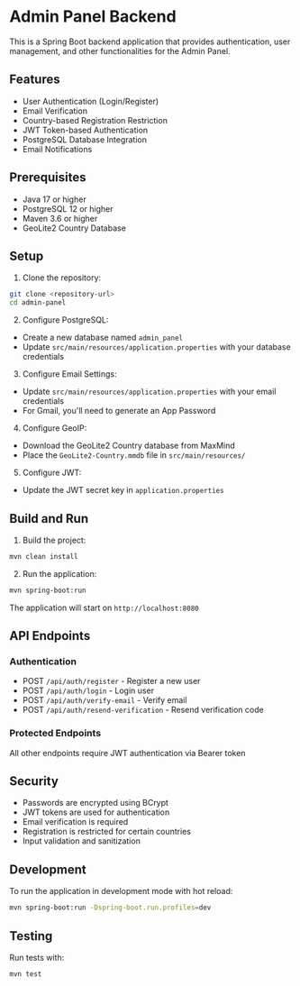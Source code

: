 # Admin Panel Backend

This is a Spring Boot backend application that provides authentication, user management, and other functionalities for the Admin Panel.

## Features

- User Authentication (Login/Register)
- Email Verification
- Country-based Registration Restriction
- JWT Token-based Authentication
- PostgreSQL Database Integration
- Email Notifications

## Prerequisites

- Java 17 or higher
- PostgreSQL 12 or higher
- Maven 3.6 or higher
- GeoLite2 Country Database

## Setup

1. Clone the repository:
```bash
git clone <repository-url>
cd admin-panel
```

2. Configure PostgreSQL:
- Create a new database named `admin_panel`
- Update `src/main/resources/application.properties` with your database credentials

3. Configure Email Settings:
- Update `src/main/resources/application.properties` with your email credentials
- For Gmail, you'll need to generate an App Password

4. Configure GeoIP:
- Download the GeoLite2 Country database from MaxMind
- Place the `GeoLite2-Country.mmdb` file in `src/main/resources/`

5. Configure JWT:
- Update the JWT secret key in `application.properties`

## Build and Run

1. Build the project:
```bash
mvn clean install
```

2. Run the application:
```bash
mvn spring-boot:run
```

The application will start on `http://localhost:8080`

## API Endpoints

### Authentication
- POST `/api/auth/register` - Register a new user
- POST `/api/auth/login` - Login user
- POST `/api/auth/verify-email` - Verify email
- POST `/api/auth/resend-verification` - Resend verification code

### Protected Endpoints
All other endpoints require JWT authentication via Bearer token

## Security

- Passwords are encrypted using BCrypt
- JWT tokens are used for authentication
- Email verification is required
- Registration is restricted for certain countries
- Input validation and sanitization

## Development

To run the application in development mode with hot reload:
```bash
mvn spring-boot:run -Dspring-boot.run.profiles=dev
```

## Testing

Run tests with:
```bash
mvn test
``` 